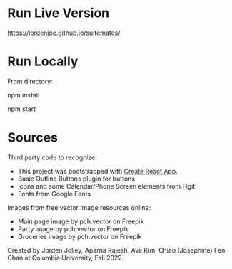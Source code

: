# Run Live Version
https://jordenjoe.github.io/suitemates/

# Run Locally
From directory:

npm install

npm start

# Sources 
Third party code to recognize:
- This project was bootstrapped with [Create React App](https://github.com/facebook/create-react-app).
- Basic Outline Buttons plugin for buttons
- Icons and some Calendar/Phone Screen elements from Figit
- Fonts from Google Fonts

Images from free vector image resources online:
- Main page image by pch.vector on Freepik
- Party image by pch.vector on Freepik
- Groceries image by pch.vector on Freepik

Created by Jorden Jolley, Aparna Rajesh, Ava Kim, Chiao (Josephine) Fen Chan at Columbia University, Fall 2022.
